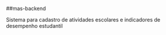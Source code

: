 ##mas-backend

Sistema para cadastro de atividades escolares e indicadores de desempenho estudantil
